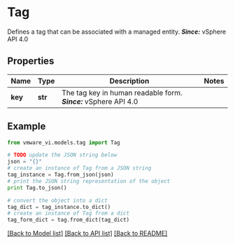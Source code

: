 # Tag

Defines a tag that can be associated with a managed entity.  ***Since:*** vSphere API 4.0 

## Properties
Name | Type | Description | Notes
------------ | ------------- | ------------- | -------------
**key** | **str** | The tag key in human readable form.  ***Since:*** vSphere API 4.0  | 

## Example

```python
from vmware_vi.models.tag import Tag

# TODO update the JSON string below
json = "{}"
# create an instance of Tag from a JSON string
tag_instance = Tag.from_json(json)
# print the JSON string representation of the object
print Tag.to_json()

# convert the object into a dict
tag_dict = tag_instance.to_dict()
# create an instance of Tag from a dict
tag_form_dict = tag.from_dict(tag_dict)
```
[[Back to Model list]](../README.md#documentation-for-models) [[Back to API list]](../README.md#documentation-for-api-endpoints) [[Back to README]](../README.md)


